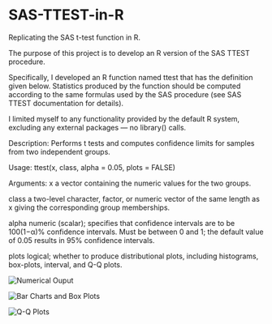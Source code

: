 # SAS-TTEST-in-R
 Replicating the SAS t-test function in R.

The purpose of this project is to develop an R version of the SAS TTEST procedure.

Specifically, I developed an R function named ttest that has the definition given below.
Statistics produced by the function should be computed according to the same formulas used by the SAS procedure (see SAS TTEST documentation for details).

I limited myself to any functionality provided by the default R system, excluding any external packages —
no library() calls.


Description:
Performs t tests and computes confidence limits for samples from two independent groups.

Usage:
ttest(x, class, alpha = 0.05, plots = FALSE)

Arguments:
x a vector containing the numeric values for the two groups.

class a two-level character, factor, or numeric vector of the same length as x giving the corresponding
group memberships.

alpha numeric (scalar); specifies that confidence intervals are to be 100(1−α)% confidence intervals.
Must be between 0 and 1; the default value of 0.05 results in 95% confidence intervals.

plots logical; whether to produce distributional plots, including histograms, box-plots, interval, and
Q-Q plots.


![Numerical Ouput](https://github.com/MichaelJamesHart/wordy/blob/master/Output-Images/numerical-output.PNG)

![Bar Charts and Box Plots](https://github.com/MichaelJamesHart/wordy/blob/master/Output-Images/bar-charts-and-box-plots.PNG)

![Q-Q Plots](https://github.com/MichaelJamesHart/wordy/blob/master/Output-Images/q-q-plots.PNG)
